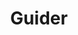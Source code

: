 ---
title: Guider
description: En samling guider.
image:

# Badge style
style:
    background: "#2a9d8f"
    color: "#fff"
---